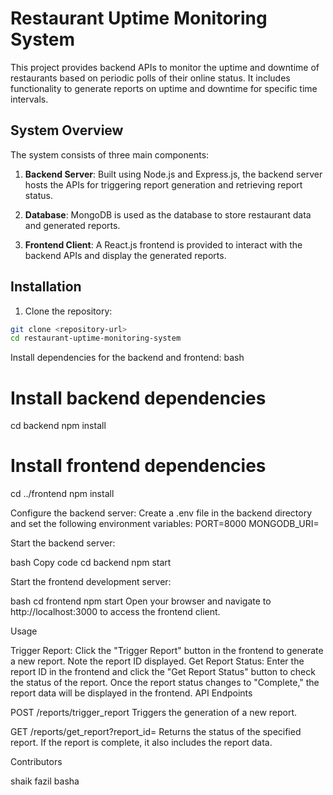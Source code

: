 # Restaurant Uptime Monitoring System

This project provides backend APIs to monitor the uptime and downtime of restaurants based on periodic polls of their online status. It includes functionality to generate reports on uptime and downtime for specific time intervals.

## System Overview

The system consists of three main components:

1. **Backend Server**: Built using Node.js and Express.js, the backend server hosts the APIs for triggering report generation and retrieving report status.

2. **Database**: MongoDB is used as the database to store restaurant data and generated reports.

3. **Frontend Client**: A React.js frontend is provided to interact with the backend APIs and display the generated reports.

## Installation

1. Clone the repository:

```bash
git clone <repository-url>
cd restaurant-uptime-monitoring-system
```

Install dependencies for the backend and frontend:
bash

# Install backend dependencies
cd backend
npm install

# Install frontend dependencies
cd ../frontend
npm install

Configure the backend server:
Create a .env file in the backend directory and set the following environment variables:
PORT=8000
MONGODB_URI=<mongodb-connection-string>


Start the backend server:

bash
Copy code
cd backend
npm start

Start the frontend development server:

bash
cd frontend
npm start
Open your browser and navigate to http://localhost:3000 to access the frontend client.


Usage

Trigger Report: Click the "Trigger Report" button in the frontend to generate a new report. Note the report ID displayed.
Get Report Status: Enter the report ID in the frontend and click the "Get Report Status" button to check the status of the report.
Once the report status changes to "Complete," the report data will be displayed in the frontend.
API Endpoints

POST /reports/trigger_report
Triggers the generation of a new report.

GET /reports/get_report?report_id=<reportId>
Returns the status of the specified report. If the report is complete, it also includes the report data.

Contributors

shaik fazil basha
